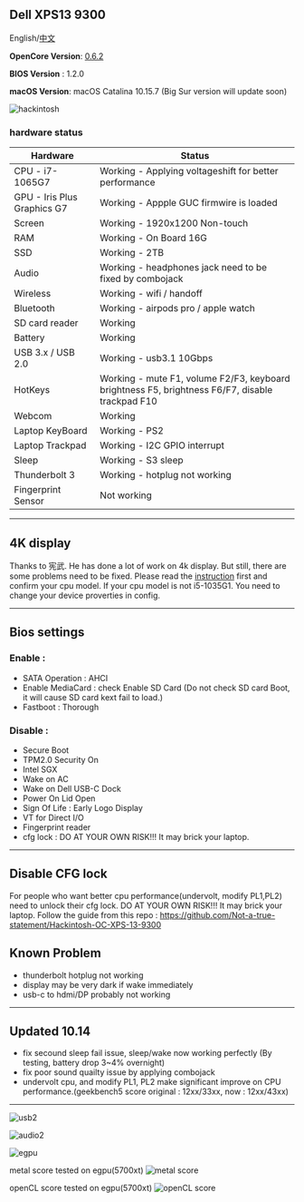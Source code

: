 ## Dell XPS13 9300

English/[中文](README-CN.md)

**OpenCore Version**: [0.6.2](https://github.com/acidanthera/OpenCorePkg/releases)

**BIOS Version** : 1.2.0

**macOS Version**: macOS Catalina 10.15.7 (Big Sur version will update soon) 

![hackintosh](./screenshot/hackintosh.png)

### hardware status

| Hardware                   | Status                                                      |
| ----------------------     | ------------------------------------------------------------|
| CPU - i7-1065G7            | Working - Applying voltageshift for better performance   |
| GPU - Iris Plus Graphics G7| Working - Appple GUC firmwire is loaded                     |
| Screen                     | Working - 1920x1200 Non-touch                              |
| RAM                        | Working - On Board 16G |
| SSD                        | Working - 2TB |
| Audio                      | Working - headphones jack need to be fixed by combojack |                              
| Wireless                   | Working - wifi / handoff|
| Bluetooth                  | Working - airpods pro / apple watch |
| SD card reader             | Working |                     
| Battery                    | Working |                  
| USB 3.x / USB 2.0          | Working - usb3.1 10Gbps|
| HotKeys                    | Working - mute F1, volume F2/F3, keyboard brightness F5, brightness F6/F7, disable trackpad F10|
| Webcom                     | Working |
| Laptop KeyBoard            | Working - PS2|
| Laptop Trackpad            | Working - I2C GPIO interrupt|
| Sleep                      | Working - S3 sleep|
| Thunderbolt 3              | Working - hotplug not working|
| Fingerprint Sensor         | Not working |

---

## 4K display 
Thanks to 宪武. He has done a lot of work on 4k display. But still, there are some problems need to be fixed. Please read the [instruction](README_4k_i5.md) first and confirm your cpu model. If your cpu model is not i5-1035G1. You need to change your device proverties in config.
            
---

## Bios settings
### Enable :
* SATA Operation : AHCI
* Enable MediaCard : check Enable SD Card (Do not check SD card Boot, it will cause SD card kext fail to load.)
* Fastboot : Thorough

### Disable : 
* Secure Boot
* TPM2.0 Security On
* Intel SGX
* Wake on AC
* Wake on Dell USB-C Dock
* Power On Lid Open 
* Sign Of Life : Early Logo Display 
* VT for Direct I/O
* Fingerprint reader
* cfg lock : DO AT YOUR OWN RISK!!! It may brick your laptop.

---

## Disable CFG lock
For people who want better cpu performance(undervolt, modify PL1,PL2) need to unlock their cfg lock.
DO AT YOUR OWN RISK!!! It may brick your laptop.
Follow the guide from this repo :  https://github.com/Not-a-true-statement/Hackintosh-OC-XPS-13-9300

## Known Problem
* thunderbolt hotplug not working
* display may be very dark if wake immediately 
* usb-c to hdmi/DP probably not working

---

## Updated 10.14
* fix secound sleep fail issue, sleep/wake now working perfectly (By testing, battery drop 3~4% overnight)
* fix poor sound quailty issue by applying combojack
* undervolt cpu, and modify PL1, PL2 make significant improve on CPU performance.(geekbench5 score original : 12xx/33xx, now : 12xx/43xx)

---

![usb2](./screenshot/usb2.png)

![audio2](./screenshot/audio2.png)

![egpu](./screenshot/egpu.png)

metal score tested on egpu(5700xt)
![metal score](./screenshot/egpu_score1.png)

openCL score tested on egpu(5700xt)
![openCL score](./screenshot/egpu_score2.png)
